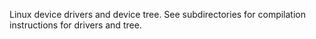 Linux device drivers and device tree. See subdirectories for compilation instructions for drivers and tree.